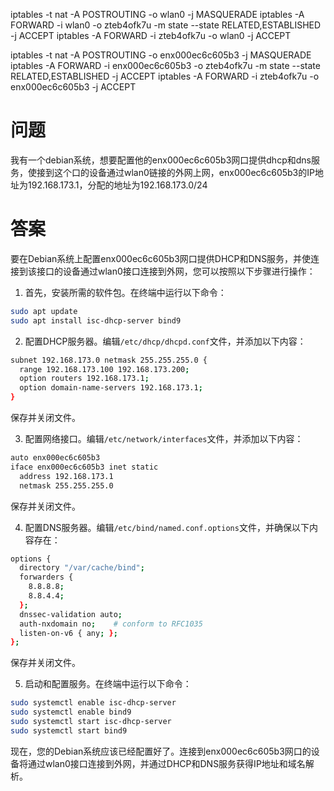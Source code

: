 iptables -t nat -A POSTROUTING -o wlan0 -j MASQUERADE
iptables -A FORWARD -i wlan0 -o zteb4ofk7u -m state --state RELATED,ESTABLISHED -j ACCEPT
iptables -A FORWARD -i zteb4ofk7u -o wlan0 -j ACCEPT





iptables -t nat -A POSTROUTING -o enx000ec6c605b3 -j MASQUERADE
iptables -A FORWARD -i enx000ec6c605b3 -o zteb4ofk7u -m state --state RELATED,ESTABLISHED -j ACCEPT
iptables -A FORWARD -i zteb4ofk7u -o enx000ec6c605b3 -j ACCEPT


# 问题
我有一个debian系统，想要配置他的enx000ec6c605b3网口提供dhcp和dns服务，使接到这个口的设备通过wlan0链接的外网上网，enx000ec6c605b3的IP地址为192.168.173.1，分配的地址为192.168.173.0/24

# 答案

要在Debian系统上配置enx000ec6c605b3网口提供DHCP和DNS服务，并使连接到该接口的设备通过wlan0接口连接到外网，您可以按照以下步骤进行操作：

1. 首先，安装所需的软件包。在终端中运行以下命令：

```bash
sudo apt update
sudo apt install isc-dhcp-server bind9
```

2. 配置DHCP服务器。编辑`/etc/dhcp/dhcpd.conf`文件，并添加以下内容：

```bash
subnet 192.168.173.0 netmask 255.255.255.0 {
  range 192.168.173.100 192.168.173.200;
  option routers 192.168.173.1;
  option domain-name-servers 192.168.173.1;
}
```

保存并关闭文件。

3. 配置网络接口。编辑`/etc/network/interfaces`文件，并添加以下内容：

```bash
auto enx000ec6c605b3
iface enx000ec6c605b3 inet static
  address 192.168.173.1
  netmask 255.255.255.0
```

保存并关闭文件。

4. 配置DNS服务器。编辑`/etc/bind/named.conf.options`文件，并确保以下内容存在：

```bash
options {
  directory "/var/cache/bind";
  forwarders {
    8.8.8.8;
    8.8.4.4;
  };
  dnssec-validation auto;
  auth-nxdomain no;    # conform to RFC1035
  listen-on-v6 { any; };
};
```

保存并关闭文件。

5. 启动和配置服务。在终端中运行以下命令：

```bash
sudo systemctl enable isc-dhcp-server
sudo systemctl enable bind9
sudo systemctl start isc-dhcp-server
sudo systemctl start bind9
```

现在，您的Debian系统应该已经配置好了。连接到enx000ec6c605b3网口的设备将通过wlan0接口连接到外网，并通过DHCP和DNS服务获得IP地址和域名解析。